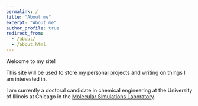 ```yaml
---
permalink: /
title: "About me"
excerpt: "About me"
author_profile: true
redirect_from:
  - /about/
  - /about.html
---
```

Welcome to my site!

This site will be used to store my personal projects and writing on things I am interested in.

I am currently a doctoral candidate in chemical engineering at the University of Illinois at Chicago in the [Molecular Simulations Laboratory](https://tranzabi.people.uic.edu).

